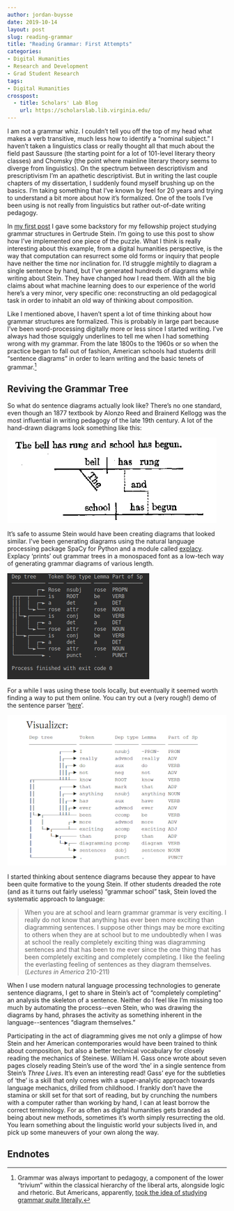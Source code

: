 ```yaml
---
author: jordan-buysse
date: 2019-10-14
layout: post
slug: reading-grammar
title: "Reading Grammar: First Attempts"
categories:
- Digital Humanities
- Research and Development
- Grad Student Research
tags: 
- Digital Humanities
crosspost:
  - title: Scholars' Lab Blog
    url: https://scholarslab.lib.virginia.edu/
---
```



I am not a grammar whiz. I couldn’t tell you off the top of my head what makes a verb transitive, much less how to identify a “nominal subject.” I haven’t taken a linguistics class or really thought all that much about the field past Saussure (the starting point for a lot of 101-level literary theory classes) and Chomsky (the point where mainline literary theory seems to diverge from linguistics). On the spectrum between descriptivism and prescriptivism I’m an apathetic descriptivist. But in writing the last couple chapters of my dissertation, I suddenly found myself brushing up on the basics. I’m taking something that I’ve known by feel for 20 years and trying to understand a bit more about how it’s formalized. One of the tools I’ve been using is not really from linguistics but rather out-of-date writing pedagogy.

In [my first post](https://scholarslab.lib.virginia.edu/blog/introducing-gs-grammars/) I gave some backstory for my fellowship project studying grammar structures in Gertrude Stein. I’m going to use this post to show how I’ve implemented one piece of the puzzle. What I think is really interesting about this example, from a digital humanities perspective, is the way that computation can resurrect some old forms or inquiry that people have neither the time nor inclination for. I’d struggle mightily to diagram a single sentence by hand, but I’ve generated hundreds of diagrams while writing about Stein. They have changed how I read them. With all the big claims about what machine learning does to our experience of the world here’s a very minor, very specific one: reconstructing an old pedagogical task in order to inhabit an old way of thinking about composition.

Like I mentioned above, I haven’t spent a lot of time thinking about how grammar structures are formalized. This is probably in large part because I’ve been word-processing digitally more or less since I started writing. I’ve always had those squiggly underlines to tell me when I had something wrong with my grammar. From the late 1800s to the 1960s or so when the practice began to fall out of fashion, American schools had students drill “sentence diagrams” in order to learn writing and the basic tenets of grammar.[^1]

## Reviving the Grammar Tree

So what do sentence diagrams actually look like? There’s no one standard, even though an 1877 textbook by Alonzo Reed and Brainerd Kellogg was the most influential in writing pedagogy of the late 19th century. A lot of the hand-drawn diagrams look something like this:

![An image from the 1877 Reed Kellogg textbook *English for Use*](/static/post-media/2019-10-14-reading-grammar/RK_diagram.gif)

It’s safe to assume Stein would have been creating diagrams that looked similar. I’ve been generating diagrams using the natural language processing package SpaCy for Python and a module called [explacy](https://spacy.io/universe/project/explacy). Explacy ‘prints’ out grammar trees in a monospaced font as a low-tech way of generating grammar diagrams of various length. 

![A tree diagram with spaCy and explacy](/static/post-media/2019-10-14-reading-grammar/rose.png)

For a while I was using these tools locally, but eventually it seemed worth finding a way to put them online. You can try out a (very rough!) demo of the sentence parser ‘[here](http://grammar.click/)’.

![My online demo of spaCy + explacy.](/static/post-media/2019-10-14-reading-grammar/diag1.png)

I started thinking about sentence diagrams because they appear to have been quite formative to the young Stein. If other students dreaded the rote (and as it turns out fairly useless) “grammar school” task, Stein loved the systematic approach to language:

>When you are at school and learn grammar grammar is very exciting. 
>I really do not know that anything has ever been more exciting than
>diagramming sentences. I suppose other things may be more exciting 
>to others when they are at school but to me undoubtedly when I was at 
>school the really completely exciting thing was diagramming sentences 
>and that has been to me ever since the one thing that has been 
>completely exciting and completely completing. I like the feeling the 
>everlasting feeling of sentences as they diagram themselves. 
>(*Lectures in America*  210-211)

When I use modern natural language processing technologies to generate sentence diagrams, I get to share in Stein’s act of “completely completing” an analysis the skeleton of a sentence. Neither do I feel like I’m missing too much by automating the process--even Stein, who was drawing the diagrams by hand, phrases the activity as something inherent in the language--sentences “diagram themselves.”

Participating in the act of diagramming gives me not only a glimpse of how Stein and her American contemporaries would have been trained to think about composition, but also a better technical vocabulary for closely reading the mechanics of Steinese. William H. Gass once wrote about seven pages closely reading Stein’s use of the word ‘the’ in a single sentence from Stein’s *Three Lives*. It’s even an interesting read! Gass’ eye for the subtleties of ‘the’ is a skill that only comes with a super-analytic approach towards language mechanics, drilled from childhood. I frankly don’t have the stamina or skill set for that sort of reading, but by crunching the numbers with a computer rather than working by hand, I can at least borrow the correct terminology. For as often as digital humanities gets branded as being about new methods, sometimes it’s worth simply resurrecting the old. You learn something about the linguistic world your subjects lived in, and pick up some maneuvers of your own along the way.

## Endnotes
[^1]: Grammar was always important to pedagogy, a component of the lower “trivium” within the classical hierarchy of the liberal arts, alongside logic and rhetoric. But Americans, apparently, [took the idea of studying grammar quite literally.](https://www.npr.org/sections/ed/2014/08/22/341898975/a-picture-of-language-the-fading-art-of-diagramming-sentences)

